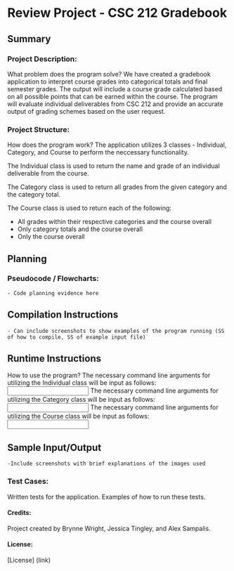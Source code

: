 # Review Project - CSC 212 Gradebook

## Summary
### Project Description:
What problem does the program solve?
We have created a gradebook application to interpret course grades into categorical totals and final semester grades. The output will include a course grade calculated based on all possible points that can be earned within the course. The program will evaluate individual deliverables from CSC 212 and provide an accurate output of grading schemes based on the user request. 

### Project Structure:
How does the program work?
The application utilizes 3 classes - Individual, Category, and Course to perform the neccessary functionality.

The Individual class is used to return the name and grade of an individual deliverable from the course.
  
The Category class is used to return all grades from the given category and the category total.
  
The Course class is used to return each of the following: 
  - All grades within their respective categories and the course overall
  - Only category totals and the course overall
  - Only the course overall

## Planning
### Pseudocode / Flowcharts:
    - Code planning evidence here
    
## Compilation Instructions
    - Can include screenshots to show examples of the program running (SS of how to compile, SS of example input file)
    
## Runtime Instructions
How to use the program?
The necessary command line arguments for utilizing the Individual class will be input as follows:
    <input file name> <class type> <assignment category> <assignment name>
The necessary command line arguments for utilizing the Category class will be input as follows:
    <input file name> <class type> <grade category> <output command>
The necessary command line arguments for utilizing the Course class will be input as follows:
    <input file name> <class type> <grade category> <output command>

## Sample Input/Output
    -Include screenshots with brief explanations of the images used
### Test Cases:
Written tests for the application. Examples of how to run these tests.

#### Credits:
Project created by Brynne Wright, Jessica Tingley, and Alex Sampalis.

#### License:
[License]
(link)

